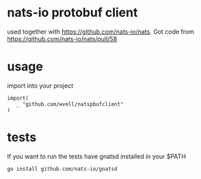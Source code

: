 # nats-io protobuf client
used together with https://github.com/nats-io/nats. Got code from https://github.com/nats-io/nats/pull/58

# usage
import into your project
   
    import(
       _ "github.com/wvell/natspbufclient"
    )

# tests
If you want to run the tests have gnatsd installed in your $PATH

    go install github.com/nats-io/gnatsd

